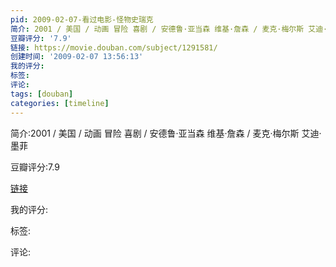 ```yaml
---
pid: 2009-02-07-看过电影-怪物史瑞克
简介: 2001 / 美国 / 动画 冒险 喜剧 / 安德鲁·亚当森 维基·詹森 / 麦克·梅尔斯 艾迪·墨菲
豆瓣评分: '7.9'
链接: https://movie.douban.com/subject/1291581/
创建时间: '2009-02-07 13:56:13'
我的评分:
标签:
评论:
tags: [douban]
categories: [timeline]
---
```

简介:2001 / 美国 / 动画 冒险 喜剧 / 安德鲁·亚当森 维基·詹森 / 麦克·梅尔斯 艾迪·墨菲

豆瓣评分:7.9

[链接](https://movie.douban.com/subject/1291581/)

我的评分:

标签:

评论:

